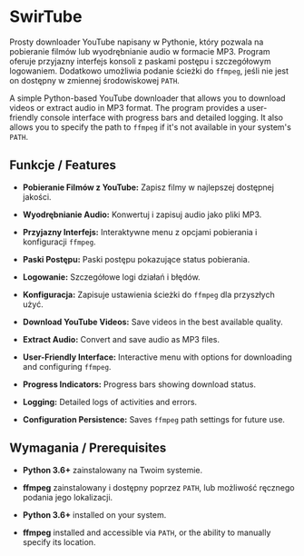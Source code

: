 # SwirTube

Prosty downloader YouTube napisany w Pythonie, który pozwala na pobieranie filmów lub wyodrębnianie audio w formacie MP3. Program oferuje przyjazny interfejs konsoli z paskami postępu i szczegółowym logowaniem. Dodatkowo umożliwia podanie ścieżki do `ffmpeg`, jeśli nie jest on dostępny w zmiennej środowiskowej `PATH`.

A simple Python-based YouTube downloader that allows you to download videos or extract audio in MP3 format. The program provides a user-friendly console interface with progress bars and detailed logging. It also allows you to specify the path to `ffmpeg` if it's not available in your system's `PATH`.

## Funkcje / Features

- **Pobieranie Filmów z YouTube:** Zapisz filmy w najlepszej dostępnej jakości.
- **Wyodrębnianie Audio:** Konwertuj i zapisuj audio jako pliki MP3.
- **Przyjazny Interfejs:** Interaktywne menu z opcjami pobierania i konfiguracji `ffmpeg`.
- **Paski Postępu:** Paski postępu pokazujące status pobierania.
- **Logowanie:** Szczegółowe logi działań i błędów.
- **Konfiguracja:** Zapisuje ustawienia ścieżki do `ffmpeg` dla przyszłych użyć.

- **Download YouTube Videos:** Save videos in the best available quality.
- **Extract Audio:** Convert and save audio as MP3 files.
- **User-Friendly Interface:** Interactive menu with options for downloading and configuring `ffmpeg`.
- **Progress Indicators:** Progress bars showing download status.
- **Logging:** Detailed logs of activities and errors.
- **Configuration Persistence:** Saves `ffmpeg` path settings for future use.

## Wymagania / Prerequisites

- **Python 3.6+** zainstalowany na Twoim systemie.
- **ffmpeg** zainstalowany i dostępny poprzez `PATH`, lub możliwość ręcznego podania jego lokalizacji.

- **Python 3.6+** installed on your system.
- **ffmpeg** installed and accessible via `PATH`, or the ability to manually specify its location.


